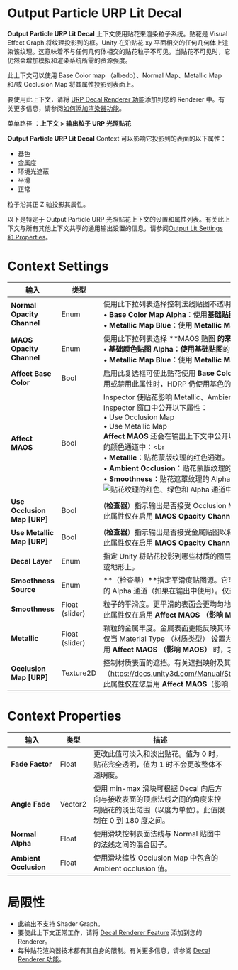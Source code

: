 # Output Particle URP Lit Decal
**Output Particle URP Lit Decal** 上下文使用贴花来渲染粒子系统。贴花是 Visual Effect Graph 将纹理投影到的框。Unity 在沿贴花 xy 平面相交的任何几何体上渲染该纹理。这意味着不与任何几何体相交的贴花粒子不可见。当贴花不可见时，它仍然会增加模拟和渲染系统所需的资源强度。

此上下文可以使用 Base Color map （albedo）、Normal Map、Metallic Map 和/或 Occlusion Map 将其属性投影到表面上。

要使用此上下文，请将 [URP Decal Renderer 功能](https://docs.unity3d.com/Packages/com.unity.render-pipelines.universal@latest?subfolder=/manual/renderer-feature-decal.html)添加到您的 Renderer 中。有关更多信息，请参阅[如何添加渲染器功能](https://docs.unity3d.com/Packages/com.unity.render-pipelines.universal@latest?subfolder=/manual/urp-renderer-feature-how-to-add.html)。

菜单路径 ：**上下文 > 输出粒子 URP 光照贴花**

**Output Particle URP Lit Decal** Context 可以影响它投影到的表面的以下属性：
- 基色
- 金属度
- 环境光遮蔽
- 平滑
- 正常

粒子沿其正 Z 轴投影其属性。

以下是特定于 Output Particle URP 光照贴花上下文的设置和属性列表。有关此上下文与所有其他上下文共享的通用输出设置的信息，请参阅[Output Lit Settings 和 Properties](https://docs.unity3d.com/Packages/com.unity.visualeffectgraph@17.0/manual/Context-OutputLitSettings.html)。

# Context Settings

|**输入**|**类型**|**描述**|
|---|---|---|
|**Normal Opacity Channel**|Enum|使用此下拉列表选择控制法线贴图不透明度的贴图 ：  <br>• **Base Color Map Alpha**：使用**基础贴图**的 Alpha 通道来控制不透明度。  <br>• **Metallic Map Blue**：使用 **Metallic Map** 的蓝色通道来控制不透明度。|
|**MAOS Opacity Channel**|Enum|使用此下拉列表选择 **MAOS 贴图 **的来源 **（金属、环境光遮蔽、平滑度）不透明度：  <br>• **基础颜色贴图 Alpha**：使用**基础贴图**的 Alpha 通道来控制 MAOS 贴图的不透明度。  <br>• **Metallic Map Blue**：使用 **Metallic Map** 的蓝色通道来控制其不透明度。|
|**Affect Base Color**|Bool|启用此复选框可使此贴花使用 **Base Color** 属性。禁用此属性后，贴花对 Base Color 没有影响。启用或禁用此属性时，HDRP 仍使用基色的 Alpha 通道作为其他属性的不透明度。|
|**Affect MAOS**|Bool|Inspector 使贴花影响 Metallic、Ambient Occlusion 和 Smoothness 表面属性。此属性在 Inspector 窗口中公开以下属性：  <br>• Use Occlusion Map  <br>• Use Metallic Map  <br>**Affect MAOS** 还会在输出上下文中公开以下属性。在 VFX Graph 中，每种纹理类型都存储在特定的颜色通道中：<br  <br>• **Metallic**：贴花蒙版纹理的红色通道。  <br>• **Ambient Occlusion**：贴花蒙版纹理的绿色通道。  <br>• **Smoothness**：贴花遮罩纹理的 Alpha 通道。  <br>![贴花纹理的红色、绿色和 Alpha 通道中的金属、环境光遮蔽和平滑度贴图。](https://docs.unity3d.com/Packages/com.unity.visualeffectgraph@17.0/manual/images/MaskMapAndDetailMap2.png)|
|**Use Occlusion Map** **[URP]**|Bool|(**检查器**）指示输出是否接受 Occlusion Map 来模拟环境照明的阴影。  <br>此属性仅在启用 **MAOS Opacity Channel** 时显示。|
|**Use Metallic Map** **[URP]**|Bool|(**检查器**）指示输出是否接受金属贴图以将金属度值乘以。  <br>此属性仅在启用 **MAOS Opacity Channel** 时显示。|
|**Decal Layer**|Enum|指定 Unity 将贴花投影到哪些材质的图层。Unity 会将贴花显示在使用匹配贴花层的任何网格渲染器或地形上。|
|**Smoothness Source**|Enum|**（检查器）**指定平滑度贴图源。它可以是 Metallic Map 或 Base Color Map（基础颜色贴图）的 Alpha 通道（如果在输出中使用）。仅当启用了相应的映射时，单个枚举选项才可用。|
|**Smoothness**|Float (slider)|粒子的平滑度。更平滑的表面会更均匀地反射光线，从而产生更清晰的反射。  <br>此属性仅在启用 **Affect MAOS （影响 MAOS）** 时显示|
|**Metallic**|Float (slider)|颗粒的金属丰度。金属表面更能反映其环境，从而使其反照率颜色不太明显。  <br>仅当 Material Type （材质类型） 设置为 Standard （标准） 或 Simple Lit （简单光照） 并启用 **Affect MAOS （影响 MAOS）** 时，才会显示此属性。|
|**Occlusion Map** **[URP]**|Texture2D|控制材质表面的遮挡。有关遮挡映射及其效果的更多信息，请参见 [遮挡映射 （https://docs.unity3d.com/Manual/StandardShaderMaterialParameterOcclusionMap.html）。  <br>此属性仅在您启用 **Affect MAOS**（影响 MAOS）**时显示。|

# Context Properties

|**输入**|**类型**|**描述**|
|---|---|---|
|**Fade Factor**|Float|更改此值可淡入和淡出贴花。值为 0 时，贴花完全透明，值为 1 时不会更改整体不透明度。|
|**Angle Fade**|Vector2|使用 min-max 滑块可根据 Decal 向后方向与接收表面的顶点法线之间的角度来控制贴花的淡出范围（以度为单位）。此值限制在 0 到 180 度之间。|
|**Normal Alpha**|Float|使用滑块控制表面法线与 Normal 贴图中的法线之间的混合因子。|
|**Ambient Occlusion**|Float|使用滑块缩放 Occlusion Map 中包含的 Ambient occlusion 值。|

# 局限性
- 此输出不支持 Shader Graph。
- 要使此上下文正常工作，请将 [Decal Renderer Feature](https://docs.unity3d.com/Packages/com.unity.render-pipelines.universal@latest?subfolder=/manual/renderer-feature-decal.html) 添加到您的 Renderer。
- 每种贴花渲染器技术都有其自身的限制。有关更多信息，请参阅 [Decal Renderer 功能](https://docs.unity3d.com/Packages/com.unity.render-pipelines.universal@latest?subfolder=/manual/renderer-feature-decal.html)。